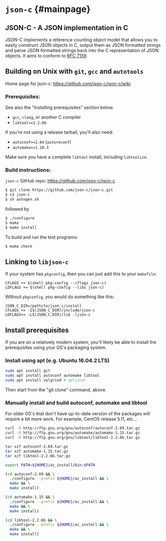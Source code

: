 `json-c`                       {#mainpage}
========

JSON-C - A JSON implementation in C
-----------------------------------

JSON-C implements a reference counting object model that allows you to easily 
construct JSON objects in C, output them as JSON formatted strings and parse 
JSON formatted strings back into the C representation of JSON objects.
It aims to conform to [RFC 7159](https://tools.ietf.org/html/rfc7159).

Building on Unix with `git`, `gcc` and `autotools`
--------------------------------------------------

Home page for json-c: https://github.com/json-c/json-c/wiki

### Prerequisites:

See also the "Installing prerequisites" section below.

 - `gcc`, `clang`, or another C compiler
 - `libtool>=2.2.6b`

If you're not using a release tarball, you'll also need:

 - `autoconf>=2.64` (`autoreconf`)
 - `automake>=1.10.3`

Make sure you have a complete `libtool` install, including `libtoolize`.

### Build instructions:

`json-c` GitHub repo: https://github.com/json-c/json-c

```sh
$ git clone https://github.com/json-c/json-c.git
$ cd json-c
$ sh autogen.sh
```

followed by

```sh
$ ./configure
$ make
$ make install
```

To build and run the test programs:

```sh
$ make check
```

Linking to `libjson-c`
----------------------

If your system has `pkgconfig`,
then you can just add this to your `makefile`:

```make
CFLAGS += $(shell pkg-config --cflags json-c)
LDFLAGS += $(shell pkg-config --libs json-c)
```

Without `pkgconfig`, you would do something like this:

```make
JSON_C_DIR=/path/to/json_c/install
CFLAGS += -I$(JSON_C_DIR)/include/json-c
LDFLAGS+= -L$(JSON_C_DIR)/lib -ljson-c
```


Install prerequisites
-----------------------

If you are on a relatively modern system, you'll likely be able to install
the prerequisites using your OS's packaging system.  

### Install using apt (e.g. Ubuntu 16.04.2 LTS)
```sh
sudo apt install git
sudo apt install autoconf automake libtool
sudo apt install valgrind # optional
```

Then start from the "git clone" command, above.

### Manually install and build autoconf, automake and libtool

For older OS's that don't have up-to-date version of the packages will
require a bit more work. For example, CentOS release 5.11, etc...

```sh
curl -O http://ftp.gnu.org/gnu/autoconf/autoconf-2.69.tar.gz
curl -O http://ftp.gnu.org/gnu/automake/automake-1.15.tar.gz
curl -O http://ftp.gnu.org/gnu/libtool/libtool-2.2.6b.tar.gz

tar xzf autoconf-2.69.tar.gz
tar xzf automake-1.15.tar.gz
tar xzf libtool-2.2.6b.tar.gz

export PATH=${HOME}/ac_install/bin:$PATH

(cd autoconf-2.69 && \
  ./configure --prefix ${HOME}/ac_install && \
  make && \
  make install)

(cd automake-1.15 && \
  ./configure --prefix ${HOME}/ac_install && \
  make && \
  make install)

(cd libtool-2.2.6b && \
  ./configure --prefix ${HOME}/ac_install && \
  make && \
  make install)
```

